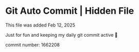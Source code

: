 # Git Auto Commit | Hidden File

This file was added Feb 12, 2025

Just for fun and keeping my daily git commit active 🤪

commit number: 1662208

